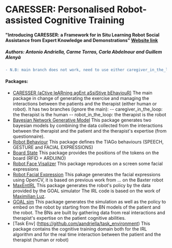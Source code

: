 # CARESSER: Personalised Robot-assisted Cognitive Training

#### "Introducing CARESSER: a Framework for in Situ Learning Robot Social Assistance from Expert Knowledge and Demonstrations" [Website link](http://www.iri.upc.edu/groups/perception/#CARESSER)

##### Authors: Antonio Andriella, Carme Torras, Carla Abdelnour and Guillem Alenyà

```diff
- N.B: main branch does not work, need to use either caregiver_in_the_loop or robot_in_the_loop
```

#### Packages:
- [CARESSER (aCtive leARning agEnt aSsiStive bEhaviouR)](https://github.com/aandriella/CARESSER)
The main package in change of generating the exercise and managing the interactions between the patients and the therapist (either human or robot). It has two branches (ignore the main):
-- caregiver_in_the_loop: the therapist is the human
-- robot_in_the_loop: the therapist is the robot
- [Bayesian Network Generative Model](https://github.com/aandriella/BN_GenerativeModel)
This package generates two bayesian models by combining the data collected from the interactions between the therapist and the patient and the therapist's expertise (from questionnaire).
- [Robot Behaviour](https://github.com/aandriella/robot_behaviour)
This package defines the TIAGo behaviours (SPEECH, GESTURE and FACIAL EXPRESSIONS)
- [Board State](https://github.com/aandriella/board_state)
This package provides the positions of the tokens on the board (RFID + ARDUINO)
- [Robot Face Visalizer](https://github.com/aandriella/robot_face_visualizer)
This package reproduces on a screen some facial expressions 
- [Robot Facial Expression](https://github.com/aandriella/robot_face_expression)
This pakage generates the facial expressions using OpenCV, it is based on previous work from ... on the Baxter robot
- [MaxEntIRL](https://github.com/aandriella/MaxEntIRL)
This package generates the robot's policy by the data provided by the GOAL simulator
The IRL code is based on the work of [ Maximilian Luz](https://github.com/qzed/irl-maxent).
- [GOAL sim](https://github.com/aandriella/GOAL)
This package generates the simulation as well as the policy to embed on the robot by starting from the BN models of the patient and the robot. The BNs are built by gathering data from real interactions and therapist's expertise on the patient cognitive abilities.
- [Task Env] (https://github.com/aandriella/task_environment)
This package contains the cognitive training domain both for the IRL algorithm and for the real time interaction between the patient and the therapist (human or robot)
